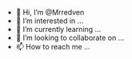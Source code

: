 - 👋 Hi, I’m @Mrredven
- 👀 I’m interested in ...
- 🌱 I’m currently learning ...
- 💞️ I’m looking to collaborate on ...
- 📫 How to reach me ...

<!---
Mrredven/Mrredven is a ✨ special ✨ repository because its `README.md` (this file) appears on your GitHub profile.
You can click the Preview link to take a look at your changes.
--->
